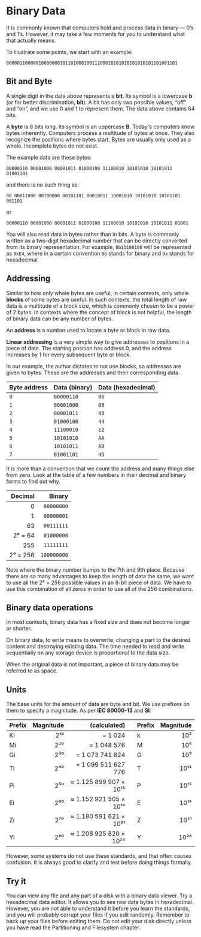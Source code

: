 # Binary Data

It is commonly known that computers hold and process data in binary — 0’s and 1’s. However, it may take a few moments for you to understand what that actually means.

To illustrate some points, we start with an example:

```
0000011000001000000010110100010011100010101010101010101101001101
```

## Bit and Byte

A single digit in the data above represents a **bit**. Its symbol is a lowercase **b** (or for better discrimination, **bit**). A bit has only two possible values, “off” and “on”, and we use 0 and 1 to represent them. The data above contains 64 bits.

A **byte** is 8 bits long. Its symbol is an uppercase **B**. Today's computers know bytes inherently. Computers process a multitude of bytes at once. They also recognize the positions where bytes start. Bytes are usually only used as a whole. Incomplete bytes do not exist.

The example data are these bytes:

```
00000110 00001000 00001011 01000100 11100010 10101010 10101011 01001101
```

and there is no such thing as:

```
00 00011000 00100000 00101101 00010011 10001010 10101010 10101101 001101
```

or

```
00000110 00001000 00001011 01000100 11100010 10101010 10101011 01001
```

You will also read data in bytes rather than in bits. A byte is commonly written as a two-digit hexadecimal number that can be directly converted from its binary representation. For example, `0b11100100` will be represented as `0xE4`, where in a certain convention `0b` stands for binary and `0x` stands for hexadecimal.

## Addressing

Similar to how only whole bytes are useful, in certain contexts, only whole **blocks** of some bytes are useful. In such contexts, the total length of raw data is a multitude of a block size, which is commonly chosen to be a power of 2 bytes. In contexts where the concept of block is not helpful, the length of binary data can be any number of bytes.

An **address** is a number used to locate a byte or block in raw data.

**Linear addressing** is a very simple way to give addresses to positions in a piece of data. The starting position has address 0, and the address increases by 1 for every subsequent byte or block.

In our example, the author dictates to not use blocks, so addresses are given to bytes. These are the addresses and their corresponding data.

| Byte address | Data (binary) | Data (hexadecimal) |
| ------------ | ------------- | ------------------ |
| `0`          | `00000110`    | `06`               |
| `1`          | `00001000`    | `08`               |
| `2`          | `00001011`    | `0B`               |
| `3`          | `01000100`    | `44`               |
| `4`          | `11100010`    | `E2`               |
| `5`          | `10101010`    | `AA`               |
| `6`          | `10101011`    | `AB`               |
| `7`          | `01001101`    | `4D`               |

It is more than a convention that we count the address and many things else from zero. Look at the table of a few numbers in their decimal and binary forms to find out why.

|  Decimal |      Binary |
| -------: | ----------: |
|        0 |  `00000000` |
|        1 |  `00000001` |
|       63 |  `00111111` |
|  2⁶ = 64 |  `01000000` |
|      255 |  `11111111` |
| 2⁸ = 256 | `100000000` |

Note where the binary number bumps to the 7th and 9th place. Because there are so many advantages to keep the length of data the same, we want to use all the 2⁸ = 256 possible values in an 8-bit piece of data. We have to use this combination of all zeros in order to use all of the 256 combinations.

## Binary data operations

In most contexts, binary data has a fixed size and does not become longer or shorter. 

On binary data, to write means to overwrite, changing a part to the desired content and destroying existing data. The time needed to read and write sequentially on any storage device is proportional to the data size.

When the original data is not important, a piece of binary data may be referred to as space.

## Units

The base units for the amount of data are byte and bit. We use prefixes on them to specify a magnitude. As per **IEC 80000-13** and **SI**:

| Prefix | Magnitude |           (calculated) |     | Prefix | Magnitude |
| ------ | --------: | ---------------------: | --- | ------ | --------: |
| Ki     |       2¹⁰ |                = 1 024 |     | k      |       10³ |
| Mi     |       2²⁰ |            = 1 048 576 |     | M      |       10⁶ |
| Gi     |       2³⁰ |        = 1 073 741 824 |     | G      |       10⁹ |
| Ti     |       2⁴⁰ |    = 1 099 511 627 776 |     | T      |      10¹² |
| Pi     |       2⁵⁰ | ≈ 1.125 899 907 × 10¹⁵ |     | P      |      10¹⁵ |
| Ei     |       2⁶⁰ | ≈ 1.152 921 505 × 10¹⁸ |     | E      |      10¹⁸ |
| Zi     |       2⁷⁰ | ≈ 1.180 591 621 × 10²¹ |     | Z      |      10²¹ |
| Yi     |       2⁸⁰ | ≈ 1.208 925 820 × 10²⁴ |     | Y      |      10²⁴ |

However, some systems do not use these standards, and that often causes confusion. It is always good to clarify and test before doing things formally.

## Try it

You can view any file and any part of a disk with a binary data viewer. Try a hexadecimal data editor. It allows you to see raw data bytes in hexadecimal. However, you are not able to understand it before you learn the standards, and you will probably corrupt your files if you edit randomly. Remember to back up your files before editing them. Do not edit your disk directly unless you have read the Partitioning and Filesystem chapter.
